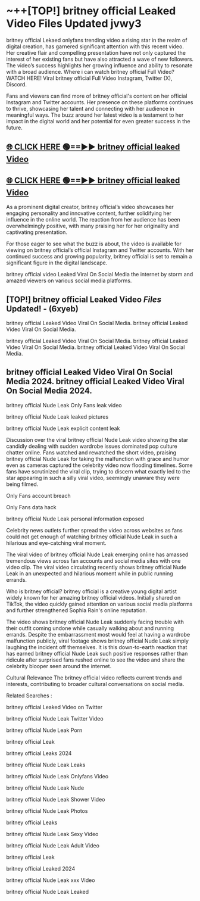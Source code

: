 # ~++[TOP!] britney official Leaked Video Files Updated jvwy3

 britney official Lekaed onlyfans trending video a rising star in the realm of digital creation, has garnered significant attention with this recent video. Her creative flair and compelling presentation have not only captured the interest of her existing fans but have also attracted a wave of new followers. The video’s success highlights her growing influence and ability to resonate with a broad audience.
Where i can watch  britney official Full Video? WATCH HERE! Viral  britney official Full Video Instagram, Twitter (X), Discord.


Fans and viewers can find more of  britney official's content on her official Instagram and Twitter accounts. Her presence on these platforms continues to thrive, showcasing her talent and connecting with her audience in meaningful ways. The buzz around her latest video is a testament to her impact in the digital world and her potential for even greater success in the future.


## [🌐 CLICK HERE 🟢==►►  britney official leaked Video ](https://onlyclips.site?title=britney_official&ref=git)

## [🌐 CLICK HERE 🟢==►►  britney official leaked Video ](https://onlyclips.site?title=britney_official&ref=git)


As a prominent digital creator,  britney official’s video showcases her engaging personality and innovative content, further solidifying her influence in the online world. The reaction from her audience has been overwhelmingly positive, with many praising her for her originality and captivating presentation.

For those eager to see what the buzz is about, the video is available for viewing on  britney official’s official Instagram and Twitter accounts. With her continued success and growing popularity,  britney official is set to remain a significant figure in the digital landscape.


  britney official video Leaked Viral On Social Media the internet by storm and amazed viewers on various social media platforms.


## [TOP!]  britney official Leaked Video *Files* Updated! - (6xyeb) 

 britney official Leaked Video Viral On Social Media. britney official Leaked Video Viral On Social Media.

 britney official Leaked Video Viral On Social Media. britney official Leaked Video Viral On Social Media. britney official Leaked Video Viral On Social Media.


##  britney official Leaked Video Viral On Social Media 2024. britney official Leaked Video Viral On Social Media 2024.
 britney official Nude Leak Only Fans leak video

 britney official Nude Leak leaked pictures

 britney official Nude Leak explicit content leak

Discussion over the viral  britney official Nude Leak video showing the star candidly dealing with sudden wardrobe issues dominated pop culture chatter online. Fans watched and rewatched the short video, praising  britney official Nude Leak for taking the malfunction with grace and humor even as cameras captured the celebrity video now flooding timelines. Some fans have scrutinized the viral clip, trying to discern what exactly led to the star appearing in such a silly viral video, seemingly unaware they were being filmed.


Only Fans account breach

Only Fans data hack

 britney official Nude Leak personal information exposed

Celebrity news outlets further spread the video across websites as fans could not get enough of watching  britney official Nude Leak in such a hilarious and eye-catching viral moment.


The viral video of  britney official Nude Leak emerging online has amassed tremendous views across fan accounts and social media sites with one video clip. The viral video circulating recently shows  britney official Nude Leak in an unexpected and hilarious moment while in public running errands.


Who is  britney official?  britney official is a creative young digital artist widely known for her amazing  britney official videos. Initially shared on TikTok, the video quickly gained attention on various social media platforms and further strengthened Sophia Rain's online reputation.

The video shows  britney official Nude Leak suddenly facing trouble with their outfit coming undone while casually walking about and running errands. Despite the embarrassment most would feel at having a wardrobe malfunction publicly, viral footage shows  britney official Nude Leak simply laughing the incident off themselves. It is this down-to-earth reaction that has earned  britney official Nude Leak such positive responses rather than ridicule after surprised fans rushed online to see the video and share the celebrity blooper seen around the internet.

Cultural Relevance The  britney official video reflects current trends and interests, contributing to broader cultural conversations on social media.

Related Searches :

 britney official Leaked Video on Twitter

 britney official Nude Leak Twitter Video

 britney official Nude Leak Porn

 britney official Leak 

 britney official Leaks 2024

 britney official Nude Leak Leaks

 britney official Nude Leak Onlyfans Video

 britney official Nude Leak Nude

 britney official Nude Leak Shower Video

 britney official Nude Leak Photos

 britney official Leaks

 britney official Nude Leak Sexy Video

 britney official Nude Leak Adult Video

 britney official Leak

 britney official Leaked 2024

 britney official Nude Leak xxx Video

 britney official Nude Leak Leaked